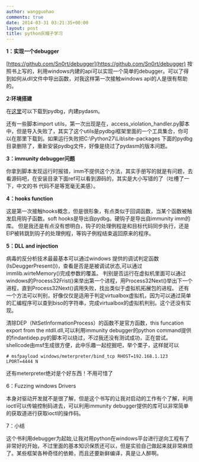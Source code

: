 ```yaml
---
author: wangguohao
comments: true
date: 2014-03-31 03:21:35+00:00
layout: post
title: python灰帽子学习
---
```


**1：实现一个debugger**

[https://github.com/Sn0rt/debugger](https://github.com/Sn0rt/debugger)
按照书上写的，利用windows内建的api可以实现一个简单的debugger。可以了得到如何从dll文件中导出函数，对我这样第一次接触windows api的人是很有帮助的。

**2:环境搭建**

在[这里](http://www.lfd.uci.edu/~gohlke/pythonlibs/#pydbg)可以下载到pydbg，内建pydasm。

还有一些脚本import utils，第一次出现是在，access_violation_handler.py脚本中，但是导入失败了，其实了这个utils是pydbgi框架里面的一个工具集合，你可以在那里下载到。如果运行失败把C:\Python27\Lib\site-packages 下面的pydbg目录删除了，重新安装pydbg文件，好像是绕过了pydasm的版本问题。

**3：immunity debugger问题**

你拿到脚本发现运行时报错，imm不提供这个方法，其实手册写的就是有问题，去看源码吧，在安装目录下面ref可以看到源码的，其实是大小写错的了（吐槽了一下，中文的书 代码不是等宽毫无美感）。

**4：hooks function**

这是第一次接触hooks概念，但是很形象，有点类似于回调函数，当某个函数被触发启用钩子函数。soft hooks是导出自pydbg。硬钩子是导出自immunity imm的库。
但是我还是有点没有想明白，钩子的处理例程是和目标代码同步执行，还是EIP被转跳到钩子的处理例程，等钩子例程结束返回原来的程序。

**5：DLL and injection**

病毒的反分析技术最最基本可以通过windows 提供的调试判定函数(IsDeuggerPresent())，查看是否是是被调试状态,可以通过immlib.wirteMemory()完成参数的覆盖。
判别是否运行在虚拟机里面可以通过windows的Process32Frist()来举出第一个进程，用Process32Next()举出下一个进程，直到Process32Next()调用失败，找出类似于虚拟机拓展包的进程。
还有一个方法可以判别，好像仅仅是适用于判定virtualbox虚拟机，因为可以通过简单的汇编程序可以查到biso的字符串，完成virtualbox的虚拟机判别。这个还没有实现。


清除DEP（NtSetInformationProcess）的函数不是官方函数，this funcation export from the ntdll.dll,可以利用immunity debugger的python command提供的findantidep.py的脚本可以绕过，不过我还没有测试成功，正在尝试。
shellcode由msf生成很方便，此中乐趣一起挖掘吧，举个栗子，这样就可以


    # msfpayload windows/meterpreter/bind_tcp RHOST=192.168.1.123 LPORT=4444 N


还有meterpreter绝对是个好东西！不用可惜了

6：Fuzzing windows Drivers

本身对驱动开发就不是很了解，但是这个书写的让我对启动的工作有个了解，利用ioctl可以传输控制码进去，可以利用immunity debugger提供的库可以非常简单的获取道进行获取ioctl的操作码。

7：小结

这个书利用debugger为起始,让我对用python在windows平台进行逆向工程有了非常好的开始，不过里面的基本知识保质还可以，但是实验自己做起来就非常麻烦了。某些框架各种奇怪的依赖，而且还要新鲜编译，真是让人醉啊。
